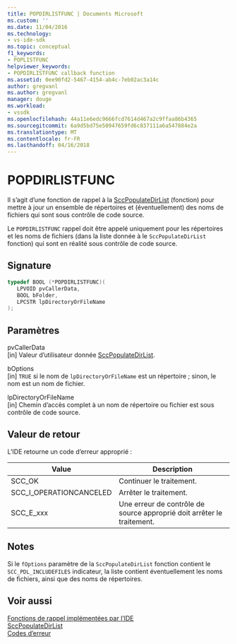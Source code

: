 ```yaml
---
title: POPDIRLISTFUNC | Documents Microsoft
ms.custom: ''
ms.date: 11/04/2016
ms.technology:
- vs-ide-sdk
ms.topic: conceptual
f1_keywords:
- POPLISTFUNC
helpviewer_keywords:
- POPDIRLISTFUNC callback function
ms.assetid: 0ee90fd2-5467-4154-ab4c-7eb02ac3a14c
author: gregvanl
ms.author: gregvanl
manager: douge
ms.workload:
- vssdk
ms.openlocfilehash: 44a11e6edc9666fcd7614d467a2c9ffaa86b4365
ms.sourcegitcommit: 6a9d5bd75e50947659fd6c837111a6a547884e2a
ms.translationtype: MT
ms.contentlocale: fr-FR
ms.lasthandoff: 04/16/2018
---
```

# <a name="popdirlistfunc"></a>POPDIRLISTFUNC
Il s’agit d’une fonction de rappel à la [SccPopulateDirList](../extensibility/sccpopulatedirlist-function.md) (fonction) pour mettre à jour un ensemble de répertoires et (éventuellement) des noms de fichiers qui sont sous contrôle de code source.  
  
 Le `POPDIRLISTFUNC` rappel doit être appelé uniquement pour les répertoires et les noms de fichiers (dans la liste donnée à le `SccPopulateDirList` fonction) qui sont en réalité sous contrôle de code source.  
  
## <a name="signature"></a>Signature  
  
```cpp  
typedef BOOL (*POPDIRLISTFUNC)(  
   LPVOID pvCallerData,  
   BOOL bFolder,  
   LPCSTR lpDirectoryOrFileName  
);  
```  
  
## <a name="parameters"></a>Paramètres  
 pvCallerData  
 [in] Valeur d’utilisateur donnée [SccPopulateDirList](../extensibility/sccpopulatedirlist-function.md).  
  
 bOptions  
 [in] `TRUE` si le nom de `lpDirectoryOrFileName` est un répertoire ; sinon, le nom est un nom de fichier.  
  
 lpDirectoryOrFileName  
 [in] Chemin d’accès complet à un nom de répertoire ou fichier est sous contrôle de code source.  
  
## <a name="return-value"></a>Valeur de retour  
 L’IDE retourne un code d’erreur approprié :  
  
|Value|Description|  
|-----------|-----------------|  
|SCC_OK|Continuer le traitement.|  
|SCC_I_OPERATIONCANCELED|Arrêter le traitement.|  
|SCC_E_xxx|Une erreur de contrôle de source approprié doit arrêter le traitement.|  
  
## <a name="remarks"></a>Notes  
 Si le `fOptions` paramètre de la `SccPopulateDirList` fonction contient le `SCC_PDL_INCLUDEFILES` indicateur, la liste contient éventuellement les noms de fichiers, ainsi que des noms de répertoires.  
  
## <a name="see-also"></a>Voir aussi  
 [Fonctions de rappel implémentées par l’IDE](../extensibility/callback-functions-implemented-by-the-ide.md)   
 [SccPopulateDirList](../extensibility/sccpopulatedirlist-function.md)   
 [Codes d’erreur](../extensibility/error-codes.md)